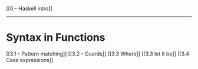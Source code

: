 [[0 - Haskell intro]]

----
# Syntax in Functions
[[3.1 - Pattern matching]]
[[3.2 - Guards]]
[[3.3 Where]]
[[3.3 let it be]]
[[3.4 Case expressions]]










